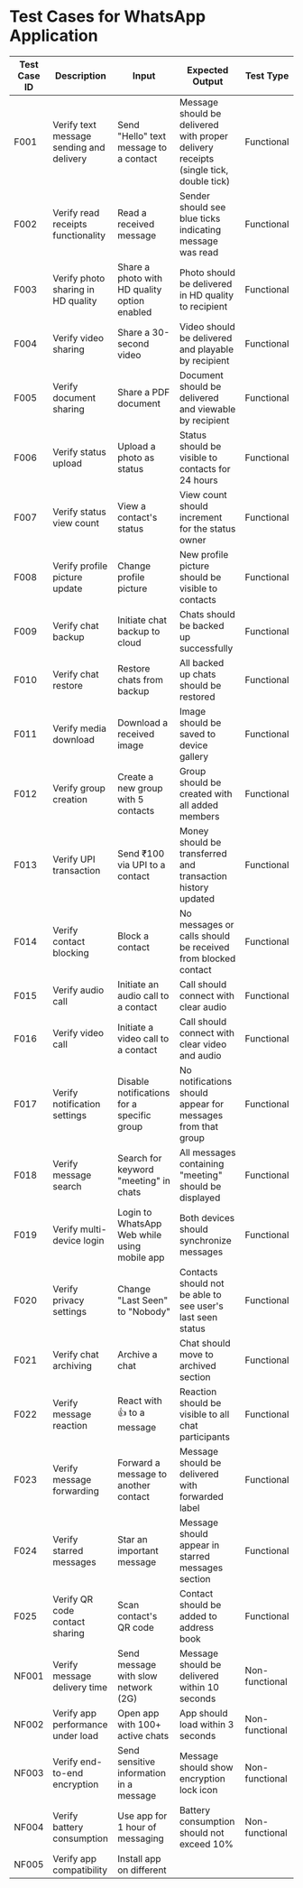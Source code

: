 # Test Cases for WhatsApp Application

| Test Case ID | Description | Input | Expected Output | Test Type |
|-------------|-------------|-------|----------------|-----------|
| F001 | Verify text message sending and delivery | Send "Hello" text message to a contact | Message should be delivered with proper delivery receipts (single tick, double tick) | Functional |
| F002 | Verify read receipts functionality | Read a received message | Sender should see blue ticks indicating message was read | Functional |
| F003 | Verify photo sharing in HD quality | Share a photo with HD quality option enabled | Photo should be delivered in HD quality to recipient | Functional |
| F004 | Verify video sharing | Share a 30-second video | Video should be delivered and playable by recipient | Functional |
| F005 | Verify document sharing | Share a PDF document | Document should be delivered and viewable by recipient | Functional |
| F006 | Verify status upload | Upload a photo as status | Status should be visible to contacts for 24 hours | Functional |
| F007 | Verify status view count | View a contact's status | View count should increment for the status owner | Functional |
| F008 | Verify profile picture update | Change profile picture | New profile picture should be visible to contacts | Functional |
| F009 | Verify chat backup | Initiate chat backup to cloud | Chats should be backed up successfully | Functional |
| F010 | Verify chat restore | Restore chats from backup | All backed up chats should be restored | Functional |
| F011 | Verify media download | Download a received image | Image should be saved to device gallery | Functional |
| F012 | Verify group creation | Create a new group with 5 contacts | Group should be created with all added members | Functional |
| F013 | Verify UPI transaction | Send ₹100 via UPI to a contact | Money should be transferred and transaction history updated | Functional |
| F014 | Verify contact blocking | Block a contact | No messages or calls should be received from blocked contact | Functional |
| F015 | Verify audio call | Initiate an audio call to a contact | Call should connect with clear audio | Functional |
| F016 | Verify video call | Initiate a video call to a contact | Call should connect with clear video and audio | Functional |
| F017 | Verify notification settings | Disable notifications for a specific group | No notifications should appear for messages from that group | Functional |
| F018 | Verify message search | Search for keyword "meeting" in chats | All messages containing "meeting" should be displayed | Functional |
| F019 | Verify multi-device login | Login to WhatsApp Web while using mobile app | Both devices should synchronize messages | Functional |
| F020 | Verify privacy settings | Change "Last Seen" to "Nobody" | Contacts should not be able to see user's last seen status | Functional |
| F021 | Verify chat archiving | Archive a chat | Chat should move to archived section | Functional |
| F022 | Verify message reaction | React with 👍 to a message | Reaction should be visible to all chat participants | Functional |
| F023 | Verify message forwarding | Forward a message to another contact | Message should be delivered with forwarded label | Functional |
| F024 | Verify starred messages | Star an important message | Message should appear in starred messages section | Functional |
| F025 | Verify QR code contact sharing | Scan contact's QR code | Contact should be added to address book | Functional |
| NF001 | Verify message delivery time | Send message with slow network (2G) | Message should be delivered within 10 seconds | Non-functional |
| NF002 | Verify app performance under load | Open app with 100+ active chats | App should load within 3 seconds | Non-functional |
| NF003 | Verify end-to-end encryption | Send sensitive information in a message | Message should show encryption lock icon | Non-functional |
| NF004 | Verify battery consumption | Use app for 1 hour of messaging | Battery consumption should not exceed 10% | Non-functional |
| NF005 | Verify app compatibility | Install app on different